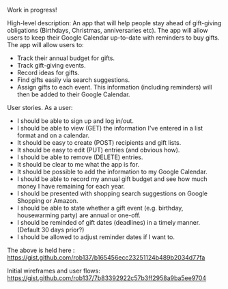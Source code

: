 Work in progress!

High-level description:
An app that will help people stay ahead of gift-giving obligations (Birthdays, Christmas, anniversaries etc).
The app will allow users to keep their Google Calendar up-to-date with reminders to buy gifts.
The app will allow users to:
- Track their annual budget for gifts.
- Track gift-giving events.
- Record ideas for gifts.
- Find gifts easily via search suggestions.
- Assign gifts to each event.
This information (including reminders) will then be added to their Google Calendar.

User stories.  As a user:
- I should be able to sign up and log in/out.
- I should be able to view (GET) the information I've entered in a list format and on a calendar.
- It should be easy to create (POST) recipients and gift lists.
- It should be easy to edit (PUT) entries (and obvious how).
- I should be able to remove (DELETE) entries.
- It should be clear to me what the app is for.
- It should be possible to add the information to my Google Calendar.
- I should be able to record my annual gift budget and see how much money I have remaining for each year.
- I should be presented with shopping search suggestions on Google Shopping or Amazon.
- I should be able to state whether a gift event (e.g. birthday, housewarming party) are annual or one-off.
- I should be reminded of gift dates (deadlines) in a timely manner.  (Default 30 days prior?)
- I should be allowed to adjust reminder dates if I want to.

The above is held here :
https://gist.github.com/rob137/b165456ecc23251124b489b2034d77fa

Initial wireframes and user flows: 
https://gist.github.com/rob137/7b83392922c57b3ff2958a9ba5ee9704